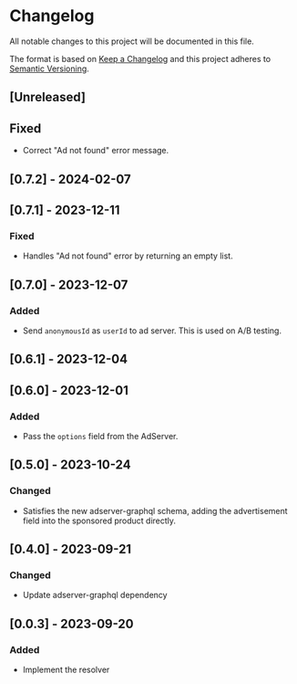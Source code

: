 # Changelog

All notable changes to this project will be documented in this file.

The format is based on [Keep a Changelog](http://keepachangelog.com/en/1.0.0/)
and this project adheres to [Semantic Versioning](http://semver.org/spec/v2.0.0.html).

## [Unreleased]

## Fixed

- Correct "Ad not found" error message.

## [0.7.2] - 2024-02-07

## [0.7.1] - 2023-12-11

### Fixed

- Handles "Ad not found" error by returning an empty list.

## [0.7.0] - 2023-12-07

### Added

- Send `anonymousId` as `userId` to ad server. This is used on A/B testing.

## [0.6.1] - 2023-12-04

## [0.6.0] - 2023-12-01

### Added

- Pass the `options` field from the AdServer.

## [0.5.0] - 2023-10-24

### Changed

- Satisfies the new adserver-graphql schema, adding the advertisement field into the sponsored product directly.

## [0.4.0] - 2023-09-21

### Changed

- Update adserver-graphql dependency

## [0.0.3] - 2023-09-20

### Added

- Implement the resolver
